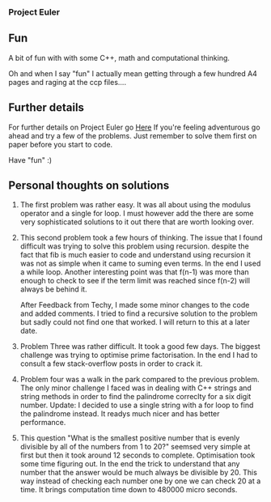 ### Project Euler 

## Fun
A bit of fun with with some C++, math and computational thinking.

Oh and when I say "fun" I actually mean getting through a few hundred A4 pages 
and raging at the ccp files.... 

## Further details
For further details on Project Euler go [Here](https://projecteuler.net/)
If you're feeling adventurous go ahead and try a few of the problems.
Just remember to solve them first on paper before you start to code.

Have "fun" :)


## Personal thoughts on solutions
1. The first problem was rather easy. It was all about using the modulus operator and a single for loop.
	I must however add the there are some very sophisticated solutions to it out there that are worth looking over.

1. This second problem took a few hours of thinking. The issue that I found difficult was trying to solve this problem
	using recursion. despite the fact that fib is much easier to code and understand using recursion it was not as simple
	when it came to suming even terms. In the end I used a while loop. Another interesting point was that f(n-1) was more 
	than enough to check to see if the term limit was reached since f(n-2) will always be behind it.

	After Feedback from Techy, I made some minor changes to the code and added comments. I tried to find a recursive solution
	to the problem but sadly could not find one that worked. I will return to this at a later date.

1. Problem Three was rather difficult. It took a good few days. The biggest challenge was trying to optimise prime factorisation. 
	In the end I had to consult a few stack-overflow posts in order to crack it.  

1. Problem four was a walk in the park compared to the previous problem. The only minor challenge I faced was in dealing with
	C++ strings and string methods in order to find the palindrome correclty for a six digit number.
	Update: I decided to use a single string with a for loop to find the palindrome instead. It readys much nicer and has better
	performance.

1. This question "What is the smallest positive number that is evenly divisible by all of the numbers from 1 to 20?" seemsed very
	simple at first but then it took around 12 seconds to complete. Optimisation took some time figuring out. In the end the trick
	to understand that any number that the answer would be much always be divisible by 20. This way instead of checking each number
	one by one we can check 20 at a time. It brings computation time down to 480000 micro seconds. 
